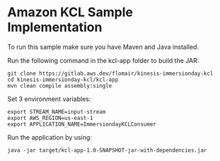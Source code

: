 # Amazon KCL Sample Implementation

To run this sample make sure you have Maven and Java installed.

Run the following command in the kcl-app folder to build the JAR:

```
git clone https://gitlab.aws.dev/flomair/kinesis-immersionday-kcl
cd kinesis-immersionday-kcl/kcl-app
mvn clean compile assembly:single
```

Set 3 environment variables:

```
export STREAM_NAME=input-stream
export AWS_REGION=us-east-1
export APPLICATION_NAME=ImmersiondayKCLConsumer
```
Run the application by using:

`java -jar target/kcl-app-1.0-SNAPSHOT-jar-with-dependencies.jar`


